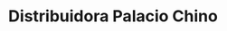 ---
title: "Distribuidora Palacio Chino"
url: /el-progreso/distribuidora-palacio-chino/
shop: general
---